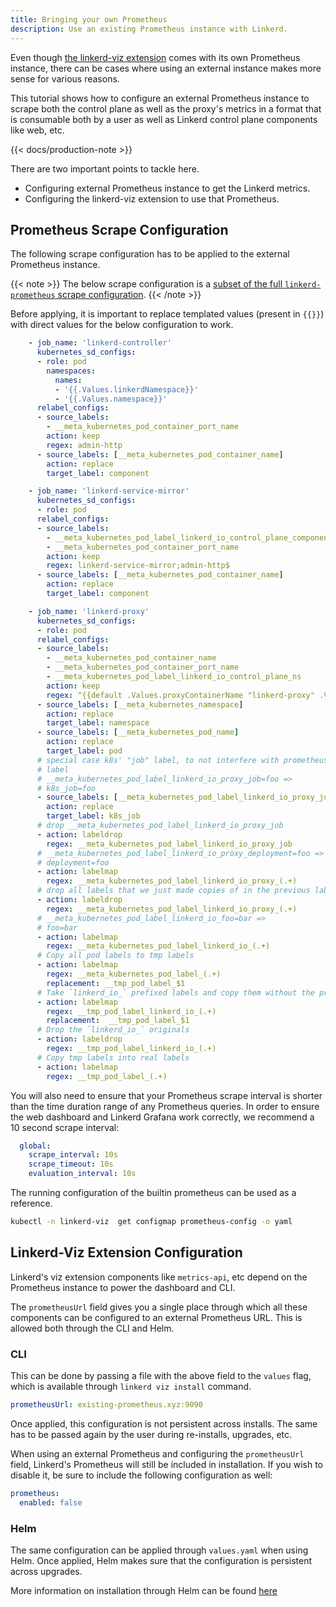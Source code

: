 ```yaml
---
title: Bringing your own Prometheus
description: Use an existing Prometheus instance with Linkerd.
---
```


Even though [the linkerd-viz extension](../features/dashboard/) comes with
its own Prometheus instance, there can be cases where using an external
instance makes more sense for various reasons.

This tutorial shows how to configure an external Prometheus instance to scrape both
the control plane as well as the proxy's metrics in a format that is consumable
both by a user as well as Linkerd control plane components like web, etc.

{{< docs/production-note >}}

There are two important points to tackle here.

- Configuring external Prometheus instance to get the Linkerd metrics.
- Configuring the linkerd-viz extension to use that Prometheus.

## Prometheus Scrape Configuration

The following scrape configuration has to be applied to the external
Prometheus instance.

{{< note >}}
The below scrape configuration is a [subset of the full `linkerd-prometheus`
scrape
configuration](https://github.com/linkerd/linkerd2/blob/main/viz/charts/linkerd-viz/templates/prometheus.yaml#L47-L151).
{{< /note >}}

Before applying, it is important to replace templated values (present in `{{}}`)
with direct values for the below configuration to work.

```yaml
    - job_name: 'linkerd-controller'
      kubernetes_sd_configs:
      - role: pod
        namespaces:
          names:
          - '{{.Values.linkerdNamespace}}'
          - '{{.Values.namespace}}'
      relabel_configs:
      - source_labels:
        - __meta_kubernetes_pod_container_port_name
        action: keep
        regex: admin-http
      - source_labels: [__meta_kubernetes_pod_container_name]
        action: replace
        target_label: component

    - job_name: 'linkerd-service-mirror'
      kubernetes_sd_configs:
      - role: pod
      relabel_configs:
      - source_labels:
        - __meta_kubernetes_pod_label_linkerd_io_control_plane_component
        - __meta_kubernetes_pod_container_port_name
        action: keep
        regex: linkerd-service-mirror;admin-http$
      - source_labels: [__meta_kubernetes_pod_container_name]
        action: replace
        target_label: component

    - job_name: 'linkerd-proxy'
      kubernetes_sd_configs:
      - role: pod
      relabel_configs:
      - source_labels:
        - __meta_kubernetes_pod_container_name
        - __meta_kubernetes_pod_container_port_name
        - __meta_kubernetes_pod_label_linkerd_io_control_plane_ns
        action: keep
        regex: ^{{default .Values.proxyContainerName "linkerd-proxy" .Values.proxyContainerName}};linkerd-admin;{{.Values.linkerdNamespace}}$
      - source_labels: [__meta_kubernetes_namespace]
        action: replace
        target_label: namespace
      - source_labels: [__meta_kubernetes_pod_name]
        action: replace
        target_label: pod
      # special case k8s' "job" label, to not interfere with prometheus' "job"
      # label
      # __meta_kubernetes_pod_label_linkerd_io_proxy_job=foo =>
      # k8s_job=foo
      - source_labels: [__meta_kubernetes_pod_label_linkerd_io_proxy_job]
        action: replace
        target_label: k8s_job
      # drop __meta_kubernetes_pod_label_linkerd_io_proxy_job
      - action: labeldrop
        regex: __meta_kubernetes_pod_label_linkerd_io_proxy_job
      # __meta_kubernetes_pod_label_linkerd_io_proxy_deployment=foo =>
      # deployment=foo
      - action: labelmap
        regex: __meta_kubernetes_pod_label_linkerd_io_proxy_(.+)
      # drop all labels that we just made copies of in the previous labelmap
      - action: labeldrop
        regex: __meta_kubernetes_pod_label_linkerd_io_proxy_(.+)
      # __meta_kubernetes_pod_label_linkerd_io_foo=bar =>
      # foo=bar
      - action: labelmap
        regex: __meta_kubernetes_pod_label_linkerd_io_(.+)
      # Copy all pod labels to tmp labels
      - action: labelmap
        regex: __meta_kubernetes_pod_label_(.+)
        replacement: __tmp_pod_label_$1
      # Take `linkerd_io_` prefixed labels and copy them without the prefix
      - action: labelmap
        regex: __tmp_pod_label_linkerd_io_(.+)
        replacement:  __tmp_pod_label_$1
      # Drop the `linkerd_io_` originals
      - action: labeldrop
        regex: __tmp_pod_label_linkerd_io_(.+)
      # Copy tmp labels into real labels
      - action: labelmap
        regex: __tmp_pod_label_(.+)
```

You will also need to ensure that your Prometheus scrape interval is shorter
than the time duration range of any Prometheus queries. In order to ensure the
web dashboard and Linkerd Grafana work correctly, we recommend a 10 second
scrape interval:

```yaml
  global:
    scrape_interval: 10s
    scrape_timeout: 10s
    evaluation_interval: 10s
```

The running configuration of the builtin prometheus can be used as a reference.

```bash
kubectl -n linkerd-viz  get configmap prometheus-config -o yaml
```

## Linkerd-Viz Extension Configuration

Linkerd's viz extension components like `metrics-api`, etc depend
on the Prometheus instance to power the dashboard and CLI.

The `prometheusUrl` field gives you a single place through
which all these components can be configured to an external Prometheus URL.
This is allowed both through the CLI and Helm.

### CLI

This can be done by passing a file with the above field to the `values` flag,
which is available through `linkerd viz install` command.

```yaml
prometheusUrl: existing-prometheus.xyz:9090
```

Once applied, this configuration is not persistent across installs.
The same has to be passed again by the user during re-installs, upgrades, etc.

When using an external Prometheus and configuring the `prometheusUrl`
field, Linkerd's Prometheus will still be included in installation.
If you wish to disable it, be sure to include the
following configuration as well:

```yaml
prometheus:
  enabled: false
```

### Helm

The same configuration can be applied through `values.yaml` when using Helm.
Once applied, Helm makes sure that the configuration is
persistent across upgrades.

More information on installation through Helm can be found
[here](install-helm/)
